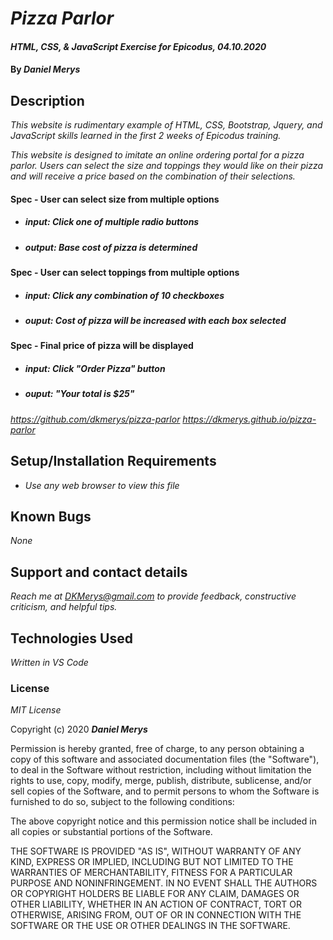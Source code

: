 # _Pizza Parlor_

#### _HTML, CSS, & JavaScript Exercise for Epicodus, 04.10.2020_

#### By _**Daniel Merys**_

## Description

_This website is rudimentary example of HTML, CSS, Bootstrap, Jquery, and JavaScript skills learned in the first 2 weeks of Epicodus training._

_This website is designed to imitate an online ordering portal for a pizza parlor. Users can select the size and toppings they would like on their pizza and will receive a price based on the combination of their selections._

#### Spec - User can select size from multiple options
- ##### input: Click one of multiple radio buttons
- ##### output: Base cost of pizza is determined

#### Spec - User can select toppings from multiple options
- ##### input: Click any combination of 10 checkboxes
- ##### ouput: Cost of pizza will be increased with each box selected

#### Spec - Final price of pizza will be displayed
- ##### input: Click "Order Pizza" button
- ##### ouput: "Your total is $25"


_https://github.com/dkmerys/pizza-parlor_
_https://dkmerys.github.io/pizza-parlor_


## Setup/Installation Requirements

* _Use any web browser to view this file_


## Known Bugs

_None_

## Support and contact details

_Reach me at DKMerys@gmail.com to provide feedback, constructive criticism, and helpful tips._

## Technologies Used

_Written in VS Code_

### License

*MIT License*

Copyright (c) 2020 **_Daniel Merys_**

Permission is hereby granted, free of charge, to any person obtaining a copy
of this software and associated documentation files (the "Software"), to deal
in the Software without restriction, including without limitation the rights
to use, copy, modify, merge, publish, distribute, sublicense, and/or sell
copies of the Software, and to permit persons to whom the Software is
furnished to do so, subject to the following conditions:

The above copyright notice and this permission notice shall be included in all
copies or substantial portions of the Software.

THE SOFTWARE IS PROVIDED "AS IS", WITHOUT WARRANTY OF ANY KIND, EXPRESS OR
IMPLIED, INCLUDING BUT NOT LIMITED TO THE WARRANTIES OF MERCHANTABILITY,
FITNESS FOR A PARTICULAR PURPOSE AND NONINFRINGEMENT. IN NO EVENT SHALL THE
AUTHORS OR COPYRIGHT HOLDERS BE LIABLE FOR ANY CLAIM, DAMAGES OR OTHER
LIABILITY, WHETHER IN AN ACTION OF CONTRACT, TORT OR OTHERWISE, ARISING FROM,
OUT OF OR IN CONNECTION WITH THE SOFTWARE OR THE USE OR OTHER DEALINGS IN THE
SOFTWARE.